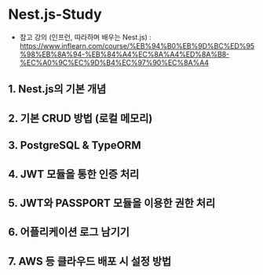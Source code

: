 # Nest.js-Study

- 참고 강의 (인프런, 따라하며 배우는 Nest.js) : https://www.inflearn.com/course/%EB%94%B0%EB%9D%BC%ED%95%98%EB%8A%94-%EB%84%A4%EC%8A%A4%ED%8A%B8-%EC%A0%9C%EC%9D%B4%EC%97%90%EC%8A%A4

## 1. Nest.js의 기본 개념

## 2. 기본 CRUD 방법 (로컬 메모리)

## 3. PostgreSQL & TypeORM

## 4. JWT 모듈을 통한 인증 처리

## 5. JWT와 PASSPORT 모듈을 이용한 권한 처리

## 6. 어플리케이션 로그 남기기

## 7. AWS 등 클라우드 배포 시 설정 방법
